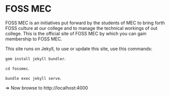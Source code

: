 # FOSS MEC

FOSS MEC is an initiatives put forward by the students of MEC to bring forth FOSS culture at our college and to manage the technical workings of out college. This is the official site of FOSS MEC by which you can gain membership to FOSS MEC. 

This site runs on Jekyll, to use or update this site, use this commands:

 `gem install jekyll bundler`.
 
 `cd fossmec`.
 
 `bundle exec jekyll serve`.
 
 => Now browse to http://localhost:4000
